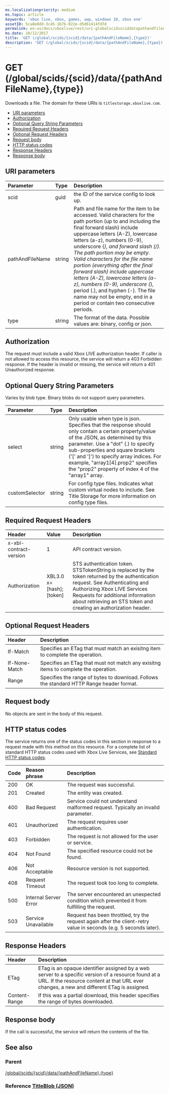 ```yaml
---
ms.localizationpriority: medium
ms.topic: article
keywords: 'xbox live, xbox, games, uwp, windows 10, xbox one'
assetID: 5ca8e0dd-3c45-1b7b-022e-d5d61414fd7d
permalink: en-us/docs/xboxlive/rest/uri-globalscidssciddatapathandfilenametype-get.html
ms.date: 10/12/2017
title: 'GET (/global/scids/{scid}/data/{pathAndFileName},{type})'
description: 'GET (/global/scids/{scid}/data/{pathAndFileName},{type})'
---
```


# GET \(/global/scids/{scid}/data/{pathAndFileName},{type}\)

Downloads a file. The domain for these URIs is `titlestorage.xboxlive.com`.

* [URI parameters](get-global-scids-scid-data-pathandfilename-type.md#ID4EX)
* [Authorization](get-global-scids-scid-data-pathandfilename-type.md#ID4ECB)
* [Optional Query String Parameters](get-global-scids-scid-data-pathandfilename-type.md#ID4EPB)
* [Required Request Headers](get-global-scids-scid-data-pathandfilename-type.md#ID4EZC)
* [Optional Request Headers](get-global-scids-scid-data-pathandfilename-type.md#ID4ECE)
* [Request body](get-global-scids-scid-data-pathandfilename-type.md#ID4EMF)
* [HTTP status codes](get-global-scids-scid-data-pathandfilename-type.md#ID4EZF)
* [Response Headers](get-global-scids-scid-data-pathandfilename-type.md#ID4EMDAC)
* [Response body](get-global-scids-scid-data-pathandfilename-type.md#ID4EPEAC)

## URI parameters <a id="ID4EX"></a>

| Parameter | Type | Description |
| :--- | :--- | :--- |
| scid | guid | the ID of the service config to look up. |
| pathAndFileName | string | Path and file name for the item to be accessed. Valid characters for the path portion \(up to and including the final forward slash\) include uppercase letters \(A-Z\), lowercase letters \(a-z\), numbers \(0-9\), underscore \(_\), and forward slash \(/\). The path portion may be empty. Valid characters for the file name portion \(everything after the final forward slash\) include uppercase letters \(A-Z\), lowercase letters \(a-z\), numbers \(0-9\), underscore \(_\), period \(.\), and hyphen \(-\). The file name may not be empty, end in a period or contain two consecutive periods. |
| type | string | The format of the data. Possible values are: binary, config or json. |

## Authorization <a id="ID4ECB"></a>

The request must include a valid Xbox LIVE authorization header. If caller is not allowed to access this resource, the service will return a 403 Forbidden response. If the header is invalid or missing, the service will return a 401 Unauthorized response.

## Optional Query String Parameters <a id="ID4EPB"></a>

Varies by blob type. Binary blobs do not support query parameters.

| Parameter | Type | Description |
| :--- | :--- | :--- |
| select | string | Only usable when type is json. Specifies that the response should only contain a certain property/value of the JSON, as determined by this parameter. Use a "dot" \(.\) to specify sub-properties and square brackets \('\[' and '\]'\) to specify array indices. For example, "array1\[4\].prop2" specifies the "prop2" property of index 4 of the "array1" array. |
| customSelector | string | For config type files. Indicates what custom virtual nodes to include. See Title Storage for more information on config type files. |

## Required Request Headers <a id="ID4EZC"></a>

| Header | Value | Description |
| :--- | :--- | :--- |
| x-xbl-contract-version | 1 | API contract version. |
| Authorization | XBL3.0 x=\[hash\];\[token\] | STS authentication token. STSTokenString is replaced by the token returned by the authentication request. See Authenticating and Authorizing Xbox LIVE Services Requests for additional information about retrieving an STS token and creating an authorization header. |

## Optional Request Headers <a id="ID4ECE"></a>

| Header | Description |
| :--- | :--- |
| If-Match | Specifies an ETag that must match an exisitng item to complete the operation. |
| If-None-Match | Specifies an ETag that must not match any exisitng items to complete the operation. |
| Range | Specifies the range of bytes to download. Follows the standard HTTP Range header format. |

## Request body <a id="ID4EMF"></a>

No objects are sent in the body of this request.

## HTTP status codes <a id="ID4EZF"></a>

The service returns one of the status codes in this section in response to a request made with this method on this resource. For a complete list of standard HTTP status codes used with Xbox Live Services, see [Standard HTTP status codes](https://github.com/LucienHH/docs-xsapi/tree/8aaeb3d77dec37e3bd2a1d99ea913649665f2490/additional/httpstatuscodes.md).

| Code | Reason phrase | Description |
| :--- | :--- | :--- |
| 200 | OK | The request was successful. |
| 201 | Created | The entity was created. |
| 400 | Bad Request | Service could not understand malformed request. Typically an invalid parameter. |
| 401 | Unauthorized | The request requires user authentication. |
| 403 | Forbidden | The request is not allowed for the user or service. |
| 404 | Not Found | The specified resource could not be found. |
| 406 | Not Acceptable | Resource version is not supported. |
| 408 | Request Timeout | The request took too long to complete. |
| 500 | Internal Server Error | The server encountered an unexpected condition which prevented it from fulfilling the request. |
| 503 | Service Unavailable | Request has been throttled, try the request again after the client-retry value in seconds \(e.g. 5 seconds later\). |

## Response Headers <a id="ID4EMDAC"></a>

| Header | Description |
| :--- | :--- |
| ETag | ETag is an opaque identifier assigned by a web server to a specific version of a resource found at a URL. If the resource content at that URL ever changes, a new and different ETag is assigned. |
| Content-Range | If this was a partial download, this header specifies the range of bytes downloaded. |

## Response body <a id="ID4EPEAC"></a>

If the call is successful, the service will return the contents of the file.  


## See also <a id="ID4EYEAC"></a>

### Parent <a id="ID4E1EAC"></a>

[/global/scids/{scid}/data/{pathAndFileName},{type}](https://github.com/LucienHH/docs-xsapi/tree/8aaeb3d77dec37e3bd2a1d99ea913649665f2490/work-in-progress/title-storage/uri-globalscidssciddatapathandfilenametype.md)

### Reference  [TitleBlob \(JSON\)](https://github.com/LucienHH/docs-xsapi/tree/8aaeb3d77dec37e3bd2a1d99ea913649665f2490/json/json-titleblob.md) <a id="ID4EGFAC"></a>

